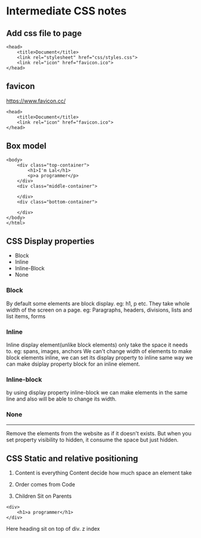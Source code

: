 # Intermediate CSS notes
## Add css file to page

```
<head>
    <title>Document</title>
    <link rel="stylesheet" href="css/styles.css">
    <link rel="icon" href="favicon.ico">
</head>
```

## favicon 
https://www.favicon.cc/

```
<head>
    <title>Document</title>
    <link rel="icon" href="favicon.ico">
</head>
```

## Box model
```
<body>
    <div class="top-container">
        <h1>I'm Lal</h1>
        <p>a programmer</p>
    </div>
    <div class="middle-container">

    </div>
    <div class="bottom-container">

    </div>
</body>
</html>
```

## CSS Display properties 
- Block
- Inline
- Inline-Block
- None

### Block

By default some elements are block display. eg: h1, p etc. They take whole width of the screen on a page.
eg: Paragraphs, headers, divisions, lists and list items, forms

### Inline
Inline display element(unlike block elements) only take the space it needs to.
eg: spans, images, anchors
We can't change width of elements
to make block elements inline, we can set its display property to inline 
same way we can make dsiplay property block for an inline element.

### Inline-block 
by using display property inline-block we can make elements in the same line and also will be able to change its width.


### None
----
Remove the elements from the website as if it doesn't exists.
But when you set property visibility to hidden, it consume the space but just hidden.


## CSS Static and relative positioning
1. Content is everything
Content decide how much space an element take 

2. Order comes from Code 

3. Children Sit on Parents
```
<div>
    <h1>a programmer</h1>
</div>
```
Here heading sit on top of div. z index 